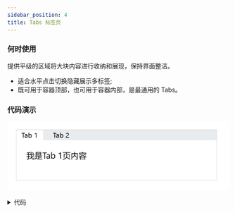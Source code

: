 ```yaml
---
sidebar_position: 4
title: Tabs 标签页
---
```


### 何时使用
提供平级的区域将大块内容进行收纳和展现，保持界面整洁。
- 适合水平点击切换隐藏展示多标签;
- 既可用于容器顶部，也可用于容器内部，是最通用的 Tabs。

### 代码演示
![horizontal demo](../../../static/img/tabs.png)
<details>
  <summary>代码</summary>
  ```html
  <template>
    <div style="width: 400px; height: 100px; border: 1px solid #ccc;">
      <erTabs 
        :tabList="tabList"
        :activateTab="activateTab"
        :outStyleContent="{padding: '20px'}"
        @onSwitchTab="handleSwitchTab"
      >
        <div 
          v-for="tab in tabList" 
          :key="tab.id" 
          v-show="activateTab === tab.id"
        >
          我是{{ tab.label }}页内容
        </div>
      </erTabs>
    </div>
  </template>

  <script setup lang="ts">
    import { ref } from 'vue'

    const activateTab = ref<Number>(0)
    const handleSwitchTab = (tab:any) => {
      activateTab.value = tab.id
      console.log(tab)
    }
    const tabList = [
      {id: 0, label: 'Tab 1'},
      {id: 1, label: 'Tab 2'},
    ]
  </script>
  ```
</details>

### API
### Attributes
|属性名|说明|类型|默认值|
|:------|:------|:------|:------|
|<a id='tabList'>tabList</a>|flex 主轴的方向是否垂直，使用 flex-direction: row|boolean|false|
|outStyleContainer|自定义组件最外层元素样式|Object|—|
|outStyleMenu|自定义标签栏元素样式|Object|—|
|outStyleItem|自定义各个标签元素样式|Object|—|
|outStyleContent|自定义标签内容元素样式|Object|—|

### Events
|事件名|说明|类型|
|:------|:------|:------|
|@onSwitchTab|切换标签点击事件, 返回当前标签的[tabList](#tabList)值为第一个参数.|Function|

### Slots
|插槽名|说明|
|:------|:------|
|—|`默认插槽:` 当前tabs标签的内容|
